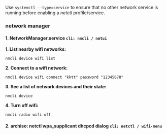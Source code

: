 Use `systemctl --type=service` to ensure that no other network service is running before enabling a _netctl_ profile/service.

### network manager 

#### 1.  NetworkManager.service `cli: nmcli / nmtui`


 **1. List nearby wifi networks:**
 
	nmcli device wifi list

**2. Connect to a wifi network:**

	nmcli device wifi connect "kktt" password "12345678"

**3. See a list of network devices and their state:**

	nmcli device

**4. Turn off wifi:**

	nmcli radio wifi off

#### 2. archiso: netctl wpa_supplicant dhcpcd dialog `cli: netctl / wifi-menu`

<!--stackedit_data:
eyJoaXN0b3J5IjpbLTU3NTY5Mzg3LDQ0MjEwOTk5LC01MDI5OD
YzODksMTUwOTU5NDk5MywtNzc3MzcwOTE0LC0xMDYwMzAzMzg2
XX0=
-->